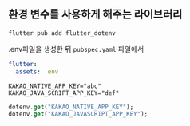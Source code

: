 ## 환경 변수를 사용하게 해주는 라이브러리
`flutter pub add flutter_dotenv`

.env파일을 생성한 뒤 `pubspec.yaml` 파일에서
```yaml
flutter:
  assets: .env
```

```.env
KAKAO_NATIVE_APP_KEY="abc"
KAKAO_JAVA_SCRIPT_APP_KEY="def"
```

```dart
dotenv.get("KAKAO_NATIVE_APP_KEY");
dotenv.get("KAKAO_JAVASCRIPT_APP_KEY");
```